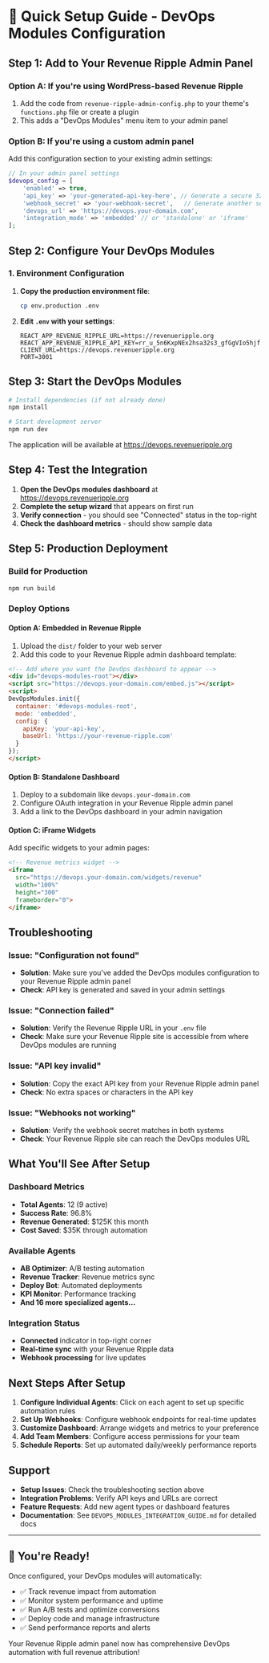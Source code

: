 # 🚀 Quick Setup Guide - DevOps Modules Configuration

## Step 1: Add to Your Revenue Ripple Admin Panel

### Option A: If you're using WordPress-based Revenue Ripple
1. Add the code from `revenue-ripple-admin-config.php` to your theme's `functions.php` file or create a plugin
2. This adds a "DevOps Modules" menu item to your admin panel

### Option B: If you're using a custom admin panel
Add this configuration section to your existing admin settings:

```php
// In your admin panel settings
$devops_config = [
    'enabled' => true,
    'api_key' => 'your-generated-api-key-here', // Generate a secure 32-character key
    'webhook_secret' => 'your-webhook-secret',   // Generate another secure key
    'devops_url' => 'https://devops.your-domain.com',
    'integration_mode' => 'embedded' // or 'standalone' or 'iframe'
];
```

## Step 2: Configure Your DevOps Modules

### 1. Environment Configuration

1. **Copy the production environment file**:
   ```bash
   cp env.production .env
   ```

2. **Edit `.env` with your settings**:
   ```env
   REACT_APP_REVENUE_RIPPLE_URL=https://revenueripple.org
   REACT_APP_REVENUE_RIPPLE_API_KEY=rr_u_5n6KxpNEx2hsa32s3_gfGgVIo5hjfC2esJr7CBPtk
   CLIENT_URL=https://devops.revenueripple.org
   PORT=3001
   ```

## Step 3: Start the DevOps Modules

```bash
# Install dependencies (if not already done)
npm install

# Start development server
npm run dev
```

The application will be available at https://devops.revenueripple.org

## Step 4: Test the Integration

1. **Open the DevOps modules dashboard** at https://devops.revenueripple.org
2. **Complete the setup wizard** that appears on first run
3. **Verify connection** - you should see "Connected" status in the top-right
4. **Check the dashboard metrics** - should show sample data

## Step 5: Production Deployment

### Build for Production
```bash
npm run build
```

### Deploy Options

#### Option A: Embedded in Revenue Ripple
1. Upload the `dist/` folder to your web server
2. Add this code to your Revenue Ripple admin dashboard template:

```html
<!-- Add where you want the DevOps dashboard to appear -->
<div id="devops-modules-root"></div>
<script src="https://devops.your-domain.com/embed.js"></script>
<script>
DevOpsModules.init({
  container: '#devops-modules-root',
  mode: 'embedded',
  config: {
    apiKey: 'your-api-key',
    baseUrl: 'https://your-revenue-ripple.com'
  }
});
</script>
```

#### Option B: Standalone Dashboard
1. Deploy to a subdomain like `devops.your-domain.com`
2. Configure OAuth integration in your Revenue Ripple admin panel
3. Add a link to the DevOps dashboard in your admin navigation

#### Option C: iFrame Widgets
Add specific widgets to your admin pages:

```html
<!-- Revenue metrics widget -->
<iframe 
  src="https://devops.your-domain.com/widgets/revenue"
  width="100%" 
  height="300"
  frameborder="0">
</iframe>
```

## Troubleshooting

### Issue: "Configuration not found"
- **Solution**: Make sure you've added the DevOps modules configuration to your Revenue Ripple admin panel
- **Check**: API key is generated and saved in your admin settings

### Issue: "Connection failed"
- **Solution**: Verify the Revenue Ripple URL in your `.env` file
- **Check**: Make sure your Revenue Ripple site is accessible from where DevOps modules are running

### Issue: "API key invalid"
- **Solution**: Copy the exact API key from your Revenue Ripple admin panel
- **Check**: No extra spaces or characters in the API key

### Issue: "Webhooks not working"
- **Solution**: Verify the webhook secret matches in both systems
- **Check**: Your Revenue Ripple site can reach the DevOps modules URL

## What You'll See After Setup

### Dashboard Metrics
- **Total Agents**: 12 (9 active)
- **Success Rate**: 96.8%
- **Revenue Generated**: $125K this month
- **Cost Saved**: $35K through automation

### Available Agents
- **AB Optimizer**: A/B testing automation
- **Revenue Tracker**: Revenue metrics sync
- **Deploy Bot**: Automated deployments
- **KPI Monitor**: Performance tracking
- **And 16 more specialized agents...**

### Integration Status
- **Connected** indicator in top-right corner
- **Real-time sync** with your Revenue Ripple data
- **Webhook processing** for live updates

## Next Steps After Setup

1. **Configure Individual Agents**: Click on each agent to set up specific automation rules
2. **Set Up Webhooks**: Configure webhook endpoints for real-time updates
3. **Customize Dashboard**: Arrange widgets and metrics to your preference
4. **Add Team Members**: Configure access permissions for your team
5. **Schedule Reports**: Set up automated daily/weekly performance reports

## Support

- **Setup Issues**: Check the troubleshooting section above
- **Integration Problems**: Verify API keys and URLs are correct
- **Feature Requests**: Add new agent types or dashboard features
- **Documentation**: See `DEVOPS_MODULES_INTEGRATION_GUIDE.md` for detailed docs

---

## 🎉 You're Ready!

Once configured, your DevOps modules will automatically:
- ✅ Track revenue impact from automation
- ✅ Monitor system performance and uptime  
- ✅ Run A/B tests and optimize conversions
- ✅ Deploy code and manage infrastructure
- ✅ Send performance reports and alerts

Your Revenue Ripple admin panel now has comprehensive DevOps automation with full revenue attribution!